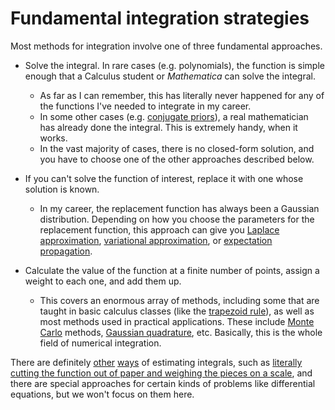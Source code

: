 # Fundamental integration strategies

Most methods for integration involve one of three fundamental approaches.

* Solve the integral. In rare cases (e.g. polynomials), the function is simple enough that a Calculus student or *Mathematica* can solve the integral. 
    * As far as I can remember, this has literally never happened for any of the functions I've needed to integrate in my career. 
    * In some other cases (e.g. [conjugate priors](conjugate_priors.md)), a real mathematician has already done the integral. This is extremely handy, when it works.
    * In the vast majority of cases, there is no closed-form solution, and you have to choose one of the other approaches described below.

* If you can't solve the function of interest, replace it with one whose solution is known. 
    * In my career, the replacement function has always been a Gaussian distribution. Depending on how you choose the parameters for the replacement function, this approach can give you [Laplace approximation](laplace.md), [variational approximation](variational.md), or [expectation propagation](expectation_propagation.md).

* Calculate the value of the function at a finite number of points, assign a weight to each one, and add them up. 
    * This covers an enormous array of methods, including some that are taught in basic calculus classes (like the [trapezoid rule](trapezoid.md)), as well as most methods used in practical applications. These include [Monte Carlo](monte_carlo.md) methods, [Gaussian quadrature](gaussian_quadrature.md), etc. Basically, this is the whole field of numerical integration.

There are definitely [other](https://en.wikipedia.org/wiki/Planimeter) [ways](https://en.wikipedia.org/wiki/Integraph) of estimating integrals, such as [literally cutting the function out of paper and weighing the pieces on a scale](https://books.google.com/books?id=juoR2_rnIuAC&pg=PA477&lpg=PA477&dq=cut+%22graph+paper%22+integral+weigh+scale&source=bl&ots=ZZCtUpt5dk&sig=ACfU3U3bLVbY7mhMNEnMuFwceo0lcWGcRg&hl=en&sa=X&ved=2ahUKEwi90q6cx6rpAhUQmHIEHbcUDE4Q6AEwDXoECAoQAQ#v=onepage&q=cut%20%22graph%20paper%22%20integral%20weigh%20scale&f=false), and there are special approaches for certain kinds of problems like differential equations, but we won't focus on them here.
